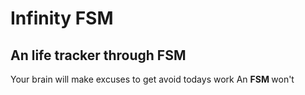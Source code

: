# Infinity FSM

## An life tracker through FSM
Your brain will make excuses to get avoid todays work 
An <b>FSM </b>won't
